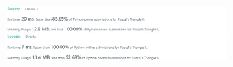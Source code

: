 ![Results of Pascals Triangle 2 (less than 100% on memory)](https://github.com/ccbrantley/LeetCode/blob/main/119-PascalsTriangle2/image1.png)
![Results of Pascals Triangle 2 (faster than 100% on time)](https://github.com/ccbrantley/LeetCode/blob/main/119-PascalsTriangle2/image2.png)

